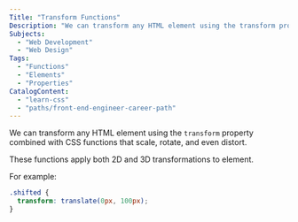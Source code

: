 ```yaml
---
Title: "Transform Functions"
Description: "We can transform any HTML element using the transform property combined with CSS functions that scale, rotate, and even distort. These functions apply both 2D and 3D transformations to element. For example: css .shifted { transform: translate(0px, 100px); }"
Subjects:
  - "Web Development"
  - "Web Design"
Tags:
  - "Functions"
  - "Elements"
  - "Properties"
CatalogContent:
  - "learn-css"
  - "paths/front-end-engineer-career-path"
---
```


We can transform any HTML element using the `transform` property combined with CSS functions that scale, rotate, and even distort.

These functions apply both 2D and 3D transformations to element.

For example:

```css
.shifted {
  transform: translate(0px, 100px);
}
```
